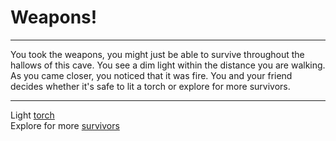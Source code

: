 # Weapons!

---

You took the weapons, you might just be able to survive throughout the hallows of this cave. You see a dim light within the distance you are walking. As you came closer, you noticed that it was fire. You and your friend decides whether it's safe to lit a torch or explore for more survivors. 

---

Light [torch](torch.md)  
Explore for more [survivors](survivors.md)